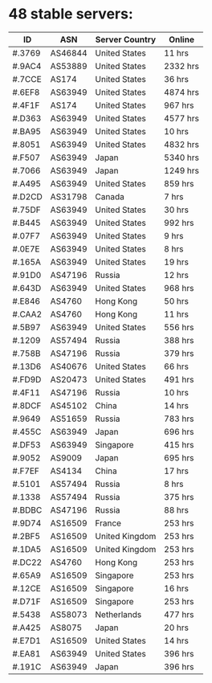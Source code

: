 # 48 stable servers:

| ID | ASN | Server Country | Online |
| ------ | ------ | ------ | ------ |
| #.3769 | AS46844 | United States | 11 hrs |
| #.9AC4 | AS53889 | United States | 2332 hrs |
| #.7CCE | AS174 | United States | 36 hrs |
| #.6EF8 | AS63949 | United States | 4874 hrs |
| #.4F1F | AS174 | United States | 967 hrs |
| #.D363 | AS63949 | United States | 4577 hrs |
| #.BA95 | AS63949 | United States | 10 hrs |
| #.8051 | AS63949 | United States | 4832 hrs |
| #.F507 | AS63949 | Japan | 5340 hrs |
| #.7066 | AS63949 | Japan | 1249 hrs |
| #.A495 | AS63949 | United States | 859 hrs |
| #.D2CD | AS31798 | Canada | 7 hrs |
| #.75DF | AS63949 | United States | 30 hrs |
| #.B445 | AS63949 | United States | 992 hrs |
| #.07F7 | AS63949 | United States | 9 hrs |
| #.0E7E | AS63949 | United States | 8 hrs |
| #.165A | AS63949 | United States | 19 hrs |
| #.91D0 | AS47196 | Russia | 12 hrs |
| #.643D | AS63949 | United States | 968 hrs |
| #.E846 | AS4760 | Hong Kong | 50 hrs |
| #.CAA2 | AS4760 | Hong Kong | 11 hrs |
| #.5B97 | AS63949 | United States | 556 hrs |
| #.1209 | AS57494 | Russia | 388 hrs |
| #.758B | AS47196 | Russia | 379 hrs |
| #.13D6 | AS40676 | United States | 66 hrs |
| #.FD9D | AS20473 | United States | 491 hrs |
| #.4F11 | AS47196 | Russia | 10 hrs |
| #.8DCF | AS45102 | China | 14 hrs |
| #.9649 | AS51659 | Russia | 783 hrs |
| #.455C | AS63949 | Japan | 696 hrs |
| #.DF53 | AS63949 | Singapore | 415 hrs |
| #.9052 | AS9009 | Japan | 695 hrs |
| #.F7EF | AS4134 | China | 17 hrs |
| #.5101 | AS57494 | Russia | 8 hrs |
| #.1338 | AS57494 | Russia | 375 hrs |
| #.BDBC | AS47196 | Russia | 88 hrs |
| #.9D74 | AS16509 | France | 253 hrs |
| #.2BF5 | AS16509 | United Kingdom | 253 hrs |
| #.1DA5 | AS16509 | United Kingdom | 253 hrs |
| #.DC22 | AS4760 | Hong Kong | 253 hrs |
| #.65A9 | AS16509 | Singapore | 253 hrs |
| #.12CE | AS16509 | Singapore | 16 hrs |
| #.D71F | AS16509 | Singapore | 253 hrs |
| #.5438 | AS58073 | Netherlands | 477 hrs |
| #.A425 | AS8075 | Japan | 20 hrs |
| #.E7D1 | AS16509 | United States | 14 hrs |
| #.EA81 | AS63949 | United States | 396 hrs |
| #.191C | AS63949 | Japan | 396 hrs |

